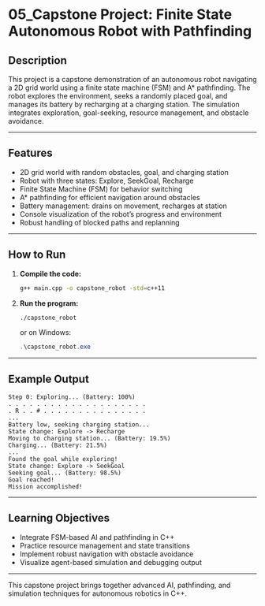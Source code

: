 # 05_Capstone Project: Finite State Autonomous Robot with Pathfinding

## Description

This project is a capstone demonstration of an autonomous robot navigating a 2D grid world using a finite state machine (FSM) and A* pathfinding. The robot explores the environment, seeks a randomly placed goal, and manages its battery by recharging at a charging station. The simulation integrates exploration, goal-seeking, resource management, and obstacle avoidance.

---

## Features

- 2D grid world with random obstacles, goal, and charging station
- Robot with three states: Explore, SeekGoal, Recharge
- Finite State Machine (FSM) for behavior switching
- A* pathfinding for efficient navigation around obstacles
- Battery management: drains on movement, recharges at station
- Console visualization of the robot’s progress and environment
- Robust handling of blocked paths and replanning

---

## How to Run

1. **Compile the code:**
   ```bash
   g++ main.cpp -o capstone_robot -std=c++11
   ```

2. **Run the program:**
   ```bash
   ./capstone_robot
   ```
   or on Windows:
   ```powershell
   .\capstone_robot.exe
   ```

---

## Example Output

```
Step 0: Exploring... (Battery: 100%)
. . . . . . . . . . . . . . . . . . . . 
. R . . # . . . . . . . . . . . . . . . 
...
Battery low, seeking charging station...
State change: Explore -> Recharge
Moving to charging station... (Battery: 19.5%)
Charging... (Battery: 21.5%)
...
Found the goal while exploring!
State change: Explore -> SeekGoal
Seeking goal... (Battery: 98.5%)
Goal reached!
Mission accomplished!
```

---

## Learning Objectives

- Integrate FSM-based AI and pathfinding in C++
- Practice resource management and state transitions
- Implement robust navigation with obstacle avoidance
- Visualize agent-based simulation and debugging output

---

This capstone project brings together advanced AI, pathfinding, and simulation techniques for autonomous robotics in C++.